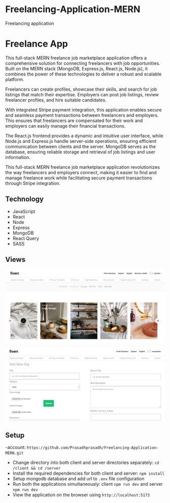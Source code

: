 # Freelancing-Application-MERN
Freelancing application


# Freelance App

This full-stack MERN freelance job marketplace application offers a comprehensive solution for connecting freelancers with job opportunities. Built on the MERN stack (MongoDB, Express.js, React.js, Node.js), it combines the power of these technologies to deliver a robust and scalable platform.

Freelancers can create profiles, showcase their skills, and search for job listings that match their expertise. Employers can post job listings, review freelancer profiles, and hire suitable candidates.

With integrated Stripe payment integration, this application enables secure and seamless payment transactions between freelancers and employers. This ensures that freelancers are compensated for their work and employers can easily manage their financial transactions.

The React.js frontend provides a dynamic and intuitive user interface, while Node.js and Express.js handle server-side operations, ensuring efficient communication between clients and the server. MongoDB serves as the database, ensuring reliable storage and retrieval of job listings and user information.

This full-stack MERN freelance job marketplace application revolutionizes the way freelancers and employers connect, making it easier to find and manage freelance work while facilitating secure payment transactions through Stripe integration.

## Technology

- JavaScript
- React
- Node
- Express
- MongoDB
- React Query
- SASS

## Views

<p align="center">
  <img src="screenshots/capture1.PNG" width="800" />
</p>

<p align="center">
  <img src="screenshots/capture2.PNG" width="800" />
</p>

## Setup

-account:  `https://github.com/Prasadhprasadh/Freelancing-Application-MERN.git`
- Change directory into both client and server directories separately: `cd /client && cd /server`
- Install the required dependencies for both client and server: `npm install`
- Setup mongodb database and add url to `.env` file configuration
- Run both the applications simultaneously: client `npm run dev` and server `npm run dev`
- View the application on the browser using `http://localhost:5173`
